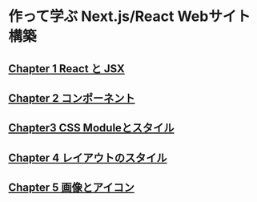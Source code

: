 # 作って学ぶ Next.js/React Webサイト構築

## [Chapter 1 React と JSX](next-react-website-ch01.md)

## [Chapter 2 コンポーネント](next-react-website-ch02.md)

## [Chapter3 CSS Moduleとスタイル](next-react-website-ch03.md)

## [Chapter 4 レイアウトのスタイル](next-react-website-ch04.md)

## [Chapter 5 画像とアイコン](next-react-website-ch05.md)
